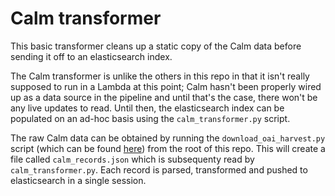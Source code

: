 # Calm transformer

This basic transformer cleans up a static copy of the Calm data before sending it off to an elasticsearch index.

The Calm transformer is unlike the others in this repo in that it isn't really supposed to run in a Lambda at this point; Calm hasn't been properly wired up as a data source in the pipeline and until that's the case, there won't be any live updates to read. Until then, the elasticsearch index can be populated on an ad-hoc basis using the `calm_transformer.py` script.

The raw Calm data can be obtained by running the `download_oai_harvest.py` script (which can be found [here](https://github.com/wellcometrust/platform/blob/master/monitoring/scripts/download_oai_harvest.py)) from the root of this repo. This will create a file called `calm_records.json` which is subsequenty read by `calm_transformer.py`. Each record is parsed, transformed and pushed to elasticsearch in a single session.